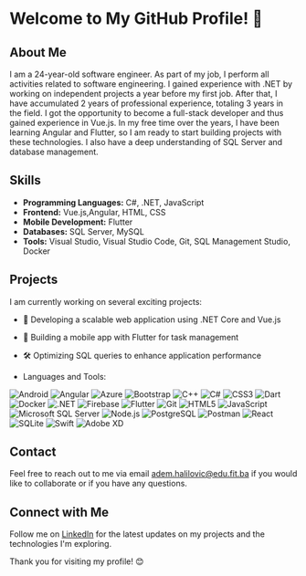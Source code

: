 # Welcome to My GitHub Profile! 👋

## About Me
I am a 24-year-old software engineer. 
As part of my job, I perform all
activities related to software engineering. I gained experience with .NET
by working on independent projects a year before my first job. After
that, I have accumulated 2 years of professional experience, totaling 3
years in the field. 
I got the opportunity to become a full-stack developer
and thus gained experience in Vue.js. 
In my free time over the years, I
have been learning Angular and Flutter, so I am ready to start building
projects with these technologies.
I also have a deep understanding of SQL Server and database management.

## Skills
- **Programming Languages:** C#, .NET, JavaScript 
- **Frontend:** Vue.js,Angular, HTML, CSS
- **Mobile Development:** Flutter
- **Databases:** SQL Server, MySQL
- **Tools:** Visual Studio, Visual Studio Code, Git, SQL Management Studio, Docker

## Projects
I am currently working on several exciting projects:
- 🚀 Developing a scalable web application using .NET Core and Vue.js
- 📱 Building a mobile app with Flutter for task management
- 🛠️ Optimizing SQL queries to enhance application performance

- Languages and Tools:

![Android](https://img.shields.io/badge/Android-green?logo=android)
![Angular](https://img.shields.io/badge/Angular-red?logo=angular)
![Azure](https://img.shields.io/badge/Azure-blue?logo=microsoft-azure)
![Bootstrap](https://img.shields.io/badge/Bootstrap-purple?logo=bootstrap)
![C++](https://img.shields.io/badge/C++-blue?logo=c%2B%2B)
![C#](https://img.shields.io/badge/C%23-green?logo=c-sharp)
![CSS3](https://img.shields.io/badge/CSS3-blue?logo=css3)
![Dart](https://img.shields.io/badge/Dart-blue?logo=dart)
![Docker](https://img.shields.io/badge/Docker-blue?logo=docker)
![.NET](https://img.shields.io/badge/.NET-purple?logo=.net)
![Firebase](https://img.shields.io/badge/Firebase-orange?logo=firebase)
![Flutter](https://img.shields.io/badge/Flutter-blue?logo=flutter)
![Git](https://img.shields.io/badge/Git-red?logo=git)
![HTML5](https://img.shields.io/badge/HTML5-orange?logo=html5)
![JavaScript](https://img.shields.io/badge/JavaScript-yellow?logo=javascript)
![Microsoft SQL Server](https://img.shields.io/badge/Microsoft_SQL_Server-blue?logo=microsoft-sql-server)
![Node.js](https://img.shields.io/badge/Node.js-green?logo=node.js)
![PostgreSQL](https://img.shields.io/badge/PostgreSQL-blue?logo=postgresql)
![Postman](https://img.shields.io/badge/Postman-orange?logo=postman)
![React](https://img.shields.io/badge/React-blue?logo=react)
![SQLite](https://img.shields.io/badge/SQLite-blue?logo=sqlite)
![Swift](https://img.shields.io/badge/Swift-orange?logo=swift)
![Adobe XD](https://img.shields.io/badge/Adobe_XD-blue?logo=adobe-xd)



## Contact
Feel free to reach out to me via email adem.halilovic@edu.fit.ba if you would like to collaborate or if you have any questions.

## Connect with Me
Follow me on [LinkedIn](https://www.linkedin.com/in/adem999/) for the latest updates on my projects and the technologies I'm exploring.

Thank you for visiting my profile! 😊
